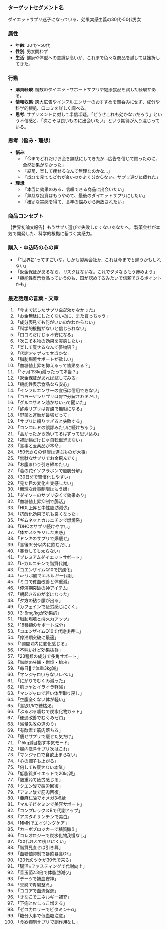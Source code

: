 ### ターゲットセグメント名
ダイエットサプリ迷子になっている、効果実感主義の30代-50代男女

### 属性
- **年齢**: 30代～50代
- **性別**: 男女問わず
- **生活**: 健康や体型への意識は高いが、これまで色々な商品を試しては挫折してきた。

### 行動
- **購買経験**: 複数のダイエットサポートサプリや健康食品を試した経験がある。
- **情報収集**: 誇大広告やインフルエンサーのおすすめを鵜呑みにせず、成分や科学的根拠、口コミを詳しく調べる。
- **思考**: サプリメントに対して半信半疑。「どうせこれも効かないだろう」という不信感と、「次こそは良いものに出会いたい」という期待が入り混じっている。

### 思考（悩み・理想）
- **悩み**:
    - 「今までどれだけお金を無駄にしてきたか...広告を信じて買ったのに、全然効果がなかった」
    - 「結局、楽して痩せるなんて無理なのかな...」
    - 「成分を見てもどれが良いのかよく分からない。サプリ選びに疲れた」
- **理想**:
    - 「本当に効果のある、信頼できる商品に出会いたい」
    - 「無駄な投資はもうやめて、最後のダイエットサプリにしたい」
    - 「確かな実感を得て、長年の悩みから解放されたい」

### 商品コンセプト
【世界初論文報告】もうサプリ選びで失敗したくないあなたへ。
製薬会社が本気で開発した、科学的根拠に基づく実感力。

### 購入・申込時の心の声
- 「"世界初"ってすごいな。しかも製薬会社か...これは今までと違うかもしれない」
- 「返金保証があるなら、リスクはないな。これでダメならもう諦めよう」
- 「機能性表示食品っていうのも、国が認めてるみたいで信頼できるポイントかも」

### 最近話題の言葉・文章
1. 「今まで試したサプリ全部効かなかった」
2. 「お金無駄にしたくないのに、また買っちゃう」
3. 「成分表見ても何がいいのかわからない」
4. 「科学的根拠がないと信じられない」
5. 「口コミだけじゃ不安になる」
6. 「次こそ本物の効果を実感したい」
7. 「楽して痩せるなんて夢物語？」
8. 「代謝アップって本当かな」
9. 「脂肪燃焼サポートが欲しい」
10. 「血糖値上昇を抑えるって効果ある？」
11. 「1ヶ月で3kg減ったって本当？」
12. 「返金保証があれば試してみる」
13. 「機能性表示食品なら安心」
14. 「インフルエンサーの宣伝は信用できない」
15. 「コラーゲンサプリは胃で分解されるだけ」
16. 「グルコサミン効かないって聞いた」
17. 「酵素サプリは胃酸で無駄になる」
18. 「野菜と運動が最強だって」
19. 「サプリに頼りすぎると失敗する」
20. 「コンコルドの誤謬みたいに続けちゃう」
21. 「高かったから効いてるはずって思い込み」
22. 「補助輪だけじゃ自転車進まない」
23. 「食事と医薬品が本命」
24. 「50代からの健康は選ぶものが大事」
25. 「無駄なサプリでお金飛んでく」
26. 「お腹まわり引き締めたい」
27. 「葛の花イソフラボンで脂肪分解」
28. 「30日分で習慣化しやすい」
29. 「見た目の変化を実感したい」
30. 「無理な食事制限はもう嫌」
31. 「ダイソーのサプリ安くて効果あり」
32. 「血糖値上昇抑制で腸活」
33. 「HDL上昇と中性脂肪減少」
34. 「抗酸化効果で肌も良くなった」
35. 「ギムネマとカルニチンで燃焼系」
36. 「DHCのサプリ続けやすい」
37. 「体がスッキリした実感」
38. 「ドンキのサプリで爆痩せ」
39. 「食後30分以内に飲むだけ」
40. 「暴食しても太らない」
41. 「プレミアムダイエットサポート」
42. 「L-カルニチンで脂質代謝」
43. 「コエンザイムQ10で抗酸化」
44. 「α-リポ酸でエネルギー代謝」
45. 「ミロで貧血改善と体重減」
46. 「停滞期突破の神アイテム」
47. 「朝起きるのが楽になった」
48. 「夕方の粘り腰が出る」
49. 「カフェインで疲労感じにくく」
50. 「3-6mg/kgが効果的」
51. 「脂肪燃焼と持久力アップ」
52. 「18種類のサポート成分」
53. 「コエンザイムQ10で代謝後押し」
54. 「停滞期突破に最適」
55. 「1週間以内に変化感じる」
56. 「不味いけど効果抜群」
57. 「23種類の成分で多角サポート」
58. 「脂肪の分解・燃焼・排出」
59. 「毎日💩で体重3kg減」
60. 「マンジャロいらないレベル」
61. 「にがりでむくみ減った」
62. 「肌ツヤとイライラ軽減」
63. 「マンジャロで若い体型取り戻し」
64. 「空腹全くない体が軽い」
65. 「食欲1/5で糖枯渇」
66. 「ぷるぷる噛むで炭水化物カット」
67. 「便通改善でむくみゼロ」
68. 「減量失敗の道のり」
69. 「有酸素で筋肉落ちる」
70. 「痩せサプリで痩せた気だけ」
71. 「15kg減目指す本気モード」
72. 「腸内洗浄サプリ次はこれ」
73. 「マンジャロで食欲止まらない」
74. 「心の調子も上がる」
75. 「何しても痩せない本気」
76. 「低脂質ダイエットで20kg減」
77. 「歳重ねて疲労感じる」
78. 「クエン酸で疲労回復」
79. 「アミノ酸で筋肉回復」
80. 「亜麻仁油でオメガ3補給」
81. 「マルチビタミンで美容サポート」
82. 「コンプレックスBで代謝アップ」
83. 「アスタキサンチンで美白」
84. 「NMNでエイジングケア」
85. 「カーボブロッカーで糖質抑え」
86. 「コレオロジーで炭水化物我慢なし」
87. 「30代超えて痩せにくい」
88. 「脂質見直せば引き算」
89. 「血糖値抑制で暴飲暴食OK」
90. 「20代のツケが30代で来る」
91. 「腸活×ファスティングで代謝向上」
92. 「善玉菌2.3倍で体脂肪減少」
93. 「デーツで補血安神」
94. 「豆腐で胃腸整え」
95. 「ココアで血流促進」
96. 「きなこでエネルギー補充」
97. 「下痢とおしっこ増える」
98. 「ゼロカロリーでビタミン＋α」
99. 「糖分大事で低血糖注意」
100. 「食欲抑制サプリで副作用なし」